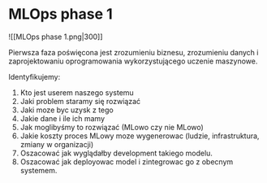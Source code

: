 # MLOps phase 1

![[MLOps phase 1.png|300]]

Pierwsza faza poświęcona jest zrozumieniu biznesu, zrozumieniu danych i zaprojektowaniu oprogramowania wykorzystującego uczenie maszynowe.

Identyfikujemy:
1. Kto jest userem naszego systemu
2. Jaki problem staramy się rozwiązać
3. Jaki moze byc uzysk z tego
4. Jakie dane i ile ich mamy
5. Jak moglibyśmy to rozwiązać (MLowo czy nie MLowo)
6. Jakie koszty proces MLowy moze wygenerowac (ludzie, infrastruktura, zmiany w organizacji)
7. Oszacować jak wyglądałby development takiego modelu.
8. Oszacować jak deployowac model i zintegrowac go z obecnym systemem.